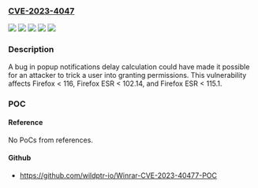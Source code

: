 ### [CVE-2023-4047](https://cve.mitre.org/cgi-bin/cvename.cgi?name=CVE-2023-4047)
![](https://img.shields.io/static/v1?label=Product&message=Firefox%20ESR&color=blue)
![](https://img.shields.io/static/v1?label=Product&message=Firefox&color=blue)
![](https://img.shields.io/static/v1?label=Version&message=unspecified%3C%20102.14%20&color=brighgreen)
![](https://img.shields.io/static/v1?label=Version&message=unspecified%3C%20116%20&color=brighgreen)
![](https://img.shields.io/static/v1?label=Vulnerability&message=Potential%20permissions%20request%20bypass%20via%20clickjacking&color=brighgreen)

### Description

A bug in popup notifications delay calculation could have made it possible for an attacker to trick a user into granting permissions. This vulnerability affects Firefox < 116, Firefox ESR < 102.14, and Firefox ESR < 115.1.

### POC

#### Reference
No PoCs from references.

#### Github
- https://github.com/wildptr-io/Winrar-CVE-2023-40477-POC

